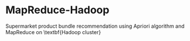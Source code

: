 # MapReduce-Hadoop
Supermarket product bundle recommendation using Apriori algorithm and MapReduce on \textbf{Hadoop cluster}

